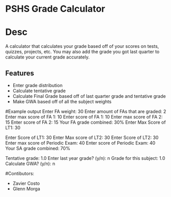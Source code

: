 # PSHS Grade Calculator

# Desc
A calculator that calculates your grade based off of your scores on tests, quizzes, projects, etc. You may also add the grade you got last quarter to calculate your current grade accurately. 

## Features
- Enter grade distribution
- Calculate tentative grade
- Calculate Final Grade based off of last quarter grade and tentative grade
- Make GWA based off of all the subject weights

#Example output
Enter FA weight: 30
Enter amount of FAs that are graded: 2
Enter max score of FA 1: 10 
Enter score of FA 1: 10
Enter max score of FA 2: 15
Enter score of FA 2: 15
Your FA grade combined: 30%
Enter Max Score of LT1: 30

Enter Score of LT1: 30
Enter Max score of LT2: 30
Enter Score of LT2: 30
Enter max score of Periodic Exam: 40
Enter score of Periodic Exam: 40
Your SA grade combined: 70%

Tentative grade: 1.0
Enter last year grade? (y/n): n
Grade for this subject: 1.0
Calculate GWA? (y/n): n

#Contibutors:
- Zavier Costo
- Glenn Morga
